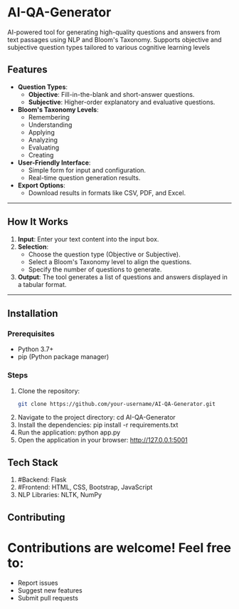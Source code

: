 # AI-QA-Generator
AI-powered tool for generating high-quality questions and answers from text passages using NLP and Bloom's Taxonomy. Supports objective and subjective question types tailored to various cognitive learning levels
## Features
- **Question Types**:
  - **Objective**: Fill-in-the-blank and short-answer questions.
  - **Subjective**: Higher-order explanatory and evaluative questions.
- **Bloom's Taxonomy Levels**:
  - Remembering
  - Understanding
  - Applying
  - Analyzing
  - Evaluating
  - Creating
- **User-Friendly Interface**:
  - Simple form for input and configuration.
  - Real-time question generation results.
- **Export Options**:
  - Download results in formats like CSV, PDF, and Excel.

---

## How It Works
1. **Input**: Enter your text content into the input box.
2. **Selection**:
   - Choose the question type (Objective or Subjective).
   - Select a Bloom's Taxonomy level to align the questions.
   - Specify the number of questions to generate.
3. **Output**: The tool generates a list of questions and answers displayed in a tabular format.

---

## Installation

### Prerequisites
- Python 3.7+
- pip (Python package manager)

### Steps
1. Clone the repository:
   ```bash
   git clone https://github.com/your-username/AI-QA-Generator.git
2. Navigate to the project directory:
  cd AI-QA-Generator
3. Install the dependencies:
  pip install -r requirements.txt
4. Run the application:
  python app.py
5. Open the application in your browser:
   http://127.0.0.1:5001

## Tech Stack
1. #Backend: Flask
2. #Frontend: HTML, CSS, Bootstrap, JavaScript
3. NLP Libraries: NLTK, NumPy 

## Contributing
# Contributions are welcome! Feel free to:

* Report issues
* Suggest new features
* Submit pull requests

